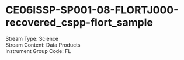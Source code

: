 # CE06ISSP-SP001-08-FLORTJ000-recovered_cspp-flort_sample

Stream Type: Science<br>
Stream Content: Data Products<br>
Instrument Group Code: FL<br>
